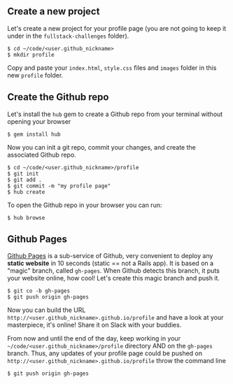## Create a new project

Let's create a new project for your profile page (you are not going to keep it under in the `fullstack-challenges` folder).

```
$ cd ~/code/<user.github_nickname>
$ mkdir profile
```

Copy and paste your `index.html`, `style.css` files and `images` folder in this new `profile` folder.

## Create the Github repo

Let's install the `hub` gem to create a Github repo from your terminal without opening your browser

```
$ gem install hub
```

Now you can init a git repo, commit your changes, and create the associated Github repo.

```
$ cd ~/code/<user.github_nickname>/profile
$ git init
$ git add .
$ git commit -m "my profile page"
$ hub create
```

To open the Github repo in your browser you can run:

```
$ hub browse
```

## Github Pages

[Github Pages](https://pages.github.com/) is a sub-service of Github, very convenient to deploy any **static website** in 10 seconds (static == not a Rails app). It is based on a "magic" branch, called `gh-pages`. When Github detects this branch, it puts your website online, how cool! Let's create this magic branch and push it.

```
$ git co -b gh-pages
$ git push origin gh-pages
```

Now you can build the URL `http://<user.github_nickname>.github.io/profile` and have a look at your masterpiece, it's online! Share it on Slack with your buddies.

From now and until the end of the day, keep working in your `~/code/<user.github_nickname>/profile` directory AND on the `gh-pages` branch. Thus, any updates of your profile page could be pushed on `http://<user.github_nickname>.github.io/profile` throw the command line

```
$ git push origin gh-pages
```
